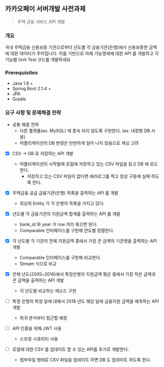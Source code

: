## 카카오페이 서버개발 사전과제

> 주택 금융 서비스 API 개발

### 개요

국내 주택금융 신용보증 기관으로부터 년도별 각 금융기관(은행)에서 신용보증한 금액에 대한
데이터가 주어집니다. 이를 기반으로 아래 기능명세에 대한 API 를 개발하고 각 기능별 Unit
Test 코드를 개발하세요

### Prerequisites

- Java 1.8 +
- Spring Boot 2.1.4 +
- JPA
- Gradle

### 요구 사항 및 문제해결 전략

- 공통 해결 전략
  - 다른 플랫폼(ex. MySQL) 에 종속 되지 않도록 구현한다. (ex. 내장형 DB 사용)
  - 어플리케이션의 DB 변경은 빈번하게 일어 나지 않음으로 캐싱 고려

- [x] CSV -> DB 로 저장하는 API 개발 
  - 어플리케이션이 시작될때 로컬에 저장하고 있는 CSV 파일을 읽고 DB 에 로드한다.
    - 저장하고 있는 CSV 파일이 없다면 에러로그를 찍고 정상 구동에 실패 하도록 한다.
     
- [x] 주택금융 공급 금융기관(은행) 목록을 출력하는 API 를 개발

  - 최상위 Entity 가 각 은행의 목록을 가지고 있다.

- [x] 년도별 각 금융기관의 지원금액 합계를 출력하는 API 를 개발

  - bank_id 와 year 가 row 끼리 묶으면 된다.
  - Comparable 인터페이스를 구현해 연도별 정렬한다.

- [x] 각 년도별 각 기관의 전체 지원금액 중에서 가장 큰 금액의 기관명을 출력하는 API 개발

  - Comparable 인터페이스를 구현해 비교한다.
  - Stream 식으로 비교

- [x] 전체 년도(2005~2016)에서 특정은행의 지원금액 평균 중에서 가장 작은 금액과 큰
  금액을 출력하는 API 개발

  - 각 년도별 비교하는 메소드 구현 

- [ ] 특정 은행의 특정 달에 대해서 2018 년도 해당 달에 금융지원 금액을 예측하는 API
  개발

  - 회귀 분석부터 접근할 예정

- [ ] API 인증을 위해 JWT 사용

  - 스프링 시큐리티 사용 

- [ ] 로컬에 대한 CSV 를 업데이트 할 수 있는 API를 추가로 개발한다.
  - 첨부파일 형태로 CSV 파일을 업데이트 하면 DB 도 업데이트 하도록 한다.
  

  
